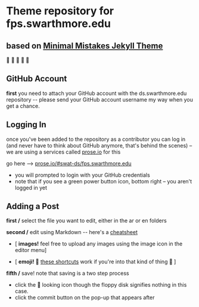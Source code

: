 # Theme repository for fps.swarthmore.edu

## based on [Minimal Mistakes Jekyll Theme](https://mmistakes.github.io/minimal-mistakes/)

:facepunch:
:facepunch:
:facepunch:
:facepunch:
:facepunch:


## GitHub Account

**first** you need to attach your GitHub account with the ds.swarthmore.edu repository -- please send your GitHub account username my way when you get a chance.


## Logging In

once you've been added to the repository as a contributor you can log in (and never have to think about GitHub anymore, that's behind the scenes) – we are using a services called [prose.io](prose.io) for this

go here –> [prose.io/#swat-ds/fps.swarthmore.edu](http://prose.io/#swat-ds/fps.swarthmore.edu)
- you will prompted to login with your GitHub credentials
- note that if you see a green power button icon, bottom right – you aren't logged in yet

## Adding a Post

**first /** select the file you want to edit, either in the ar or en folders

**second /** edit using Markdown -- here's a [cheatsheet](https://github.com/adam-p/markdown-here/wiki/Markdown-Cheatsheet)

- [ **images!** feel free to upload any images using the image icon in the editor menu]

- [ **emoji!** :pizza: [these shortcuts](http://www.webpagefx.com/tools/emoji-cheat-sheet/) work if you're into that kind of thing :pizza: ]

**fifth /** save! note that saving is a two step process 
- click the 💾 looking icon though the floppy disk signifies nothing in this case.
- click the  commit button on the pop-up that appears after


